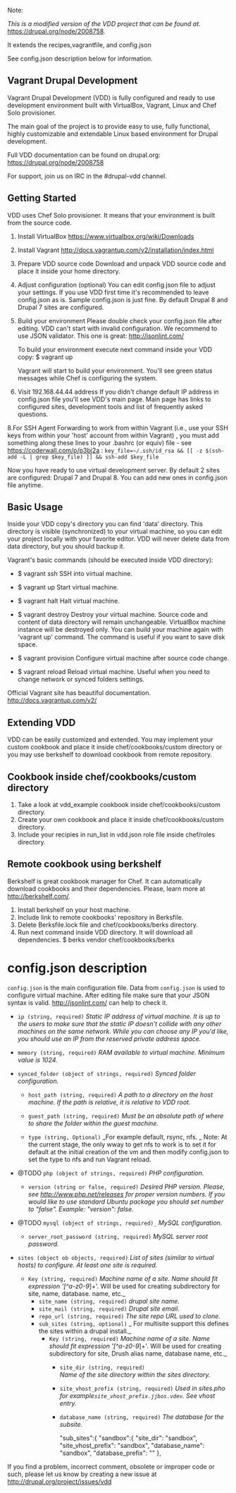 
Note: 

_This is a modified version of the VDD project that can be found at._ https://drupal.org/node/2008758.

It extends the recipes,vagrantfile, and config.json

See config.json description below for information.


Vagrant Drupal Development
--------------------------

Vagrant Drupal Development (VDD) is fully configured and ready to use
development environment built with VirtualBox, Vagrant, Linux and Chef Solo
provisioner.

The main goal of the project is to provide easy to use, fully functional, highly
customizable and extendable Linux based environment for Drupal development.

Full VDD documentation can be found on drupal.org:
https://drupal.org/node/2008758

For support, join us on IRC in the #drupal-vdd channel.


Getting Started
---------------

VDD uses Chef Solo provisioner. It means that your environment is built from
the source code.

  1. Install VirtualBox
     https://www.virtualbox.org/wiki/Downloads

  2. Install Vagrant
     http://docs.vagrantup.com/v2/installation/index.html

  3. Prepare VDD source code
     Download and unpack VDD source code and place it inside your home
     directory.

  4. Adjust configuration (optional)
     You can edit config.json file to adjust your settings. If you use VDD first
     time it's recommended to leave config.json as is. Sample config.json is
     just fine. By default Drupal 8 and Drupal 7 sites are configured.

  6. Build your environment
     Please double check your config.json file after editing. VDD can't start
     with invalid configuration. We recommend to use JSON validator.
     This one is great: http://jsonlint.com/

     To build your environment execute next command inside your VDD copy:
     $ vagrant up

     Vagrant will start to build your environment. You'll see green status
     messages while Chef is configuring the system.

  7. Visit 192.168.44.44 address
     If you didn't change default IP address in config.json file you'll see
     VDD's main page. Main page has links to configured sites, development tools
     and list of frequently asked questions.

  8.For SSH Agent Forwarding to work from within Vagrant (i.e., use your SSH keys from within your 'host' account from within Vagrant)
    , you must add something along these lines to your .bashrc (or equiv) file - see https://coderwall.com/p/p3bj2a : 
    `key_file=~/.ssh/id_rsa && [[ -z $(ssh-add -L | grep $key_file) ]] && ssh-add $key_file`

Now you have ready to use virtual development server. By default 2 sites
are configured: Drupal 7 and Drupal 8. You can add new ones in config.json file
anytime.


Basic Usage
-----------

Inside your VDD copy's directory you can find 'data' directory. This directory
is visible (synchronized) to your virtual machine, so you can edit your project
locally with your favorite editor. VDD will never delete data from data directory,
but you should backup it.

Vagrant's basic commands (should be executed inside VDD directory):

  * $ vagrant ssh
    SSH into virtual machine.

  * $ vagrant up
    Start virtual machine.

  * $ vagrant halt
    Halt virtual machine.

  * $ vagrant destroy
    Destroy your virtual machine. Source code and content of data directory will
    remain unchangeable. VirtualBox machine instance will be destroyed only. You
    can build your machine again with 'vagrant up' command. The command is
    useful if you want to save disk space.

  * $ vagrant provision
    Configure virtual machine after source code change.

  * $ vagrant reload
    Reload virtual machine. Useful when you need to change network or
    synced folders settings.

Official Vagrant site has beautiful documentation.
http://docs.vagrantup.com/v2/


Extending VDD
-------------

VDD can be easily customized and extended. You may implement your custom
cookbook and place it inside chef/cookbooks/custom directory or you may use
berkshelf to download cookbook from remote repository.

Cookbook inside chef/cookbooks/custom directory
-----------------------------------------------

  1. Take a look at vdd_example cookbook inside chef/cookbooks/custom directory.
  2. Create your own cookbook and place it inside chef/cookbooks/custom directory.
  3. Include your recipies in run_list in vdd.json role file inside chef/roles directory.

Remote cookbook using berkshelf
-------------------------------

  Berkshelf is great cookbook manager for Chef. It can automatically download
  cookbooks and their dependencies. Please, learn more at http://berkshelf.com/.

  1. Install berkshelf on your host machine.
  2. Include link to remote cookbooks' repository in Berksfile.
  3. Delete Berksfile.lock file and chef/cookbooks/berks directory.
  4. Run next command inside VDD directory. It will download all dependencies.
    $ berks vendor chef/cookbooks/berks


config.json description
=======================

`config.json` is the main configuration file. Data from `config.json` is used to
configure virtual machine. After editing file make sure that your JSON syntax is
valid. http://jsonlint.com/ can help to check it.



  * `ip (string, required)`
    _Static IP address of virtual machine. It is up to the users to make sure
    that the static IP doesn't collide with any other machines on the same
    network. While you can choose any IP you'd like, you should use an IP from
    the reserved private address space._

  * `memory (string, required)`
    _RAM available to virtual machine. Minimum value is 1024._

  * `synced_folder (object of strings, required)`
    _Synced folder configuration._

      * `host_path (string, required)`
        _A path to a directory on the host machine. If the path is relative, it
        is relative to VDD root._

      * `guest_path (string, required)`
        _Must be an absolute path of where to share the folder within the guest
        machine._

      * `type (string, Optional)`
        _For example default, rsync, nfs. _
        Note: At the current stage, the only wway to get nfs to work is to set it for default at the initial 
        creation of the vm and then modify config.json to set the type to nfs and run Vagrant reload. 

  * @TODO `php (object of strings, required)`
    _PHP configuration._
     
      * `version (string or false, required)`
        _Desired PHP version. Please, see http://www.php.net/releases for proper
        version numbers. If you would like to use standard Ubuntu package you
        should set number to "false". Example: "version": false._

  * @TODO `mysql (object of strings, required)_`
    _MySQL configuration._

      * `server_root_password (string, required)`
        _MySQL server root password._

  * `sites (object ob objects, required)`
    _List of sites (similar to virtual hosts) to configure. At least one site is
    required._
      
      * `Key (string, required)` _Machine name of a site. Name should fit expression '[^a-z0-9_]+'. Will be used for creating subdirectory for site, name, database. name, etc._
          * `site_name (string, required)` _drupal site name._ 
          * `site_mail (string, required)` _Drupal site email._ 
          * `repo_url (string, required)` _The site repo URL used to clone._
          * `sub_sites (string, optional)` _ For multisite support this defines the sites within a drupal install._
              * `Key (string, required)`  _Machine name of a site. Name should fit expression '[^a-z0-9_]+'. Will be used for creating subdirectory for site, Drush alias name, database name, etc._  
                  * `site_dir (string, required)`        
                      _Name of the site directory within the sites directory._ 
                  * `site_vhost_prefix (string, required)` _Used in sites.pho for example`site_vhost_prefix.jjbos.vdev`. See vhost entry._                     
                  * `database_name (string, required)`  _The database for the subsite._  
                   
                      "sub_sites":{
                        "sandbox":{
                          "site_dir": "sandbox",
                          "site_vhost_prefix": "sandbox",
                          "database_name": "sandbox",
                          "database_prefix": ""
                        },
                        
                  


If you find a problem, incorrect comment, obsolete or improper code or such,
please let us know by creating a new issue at
http://drupal.org/project/issues/vdd
